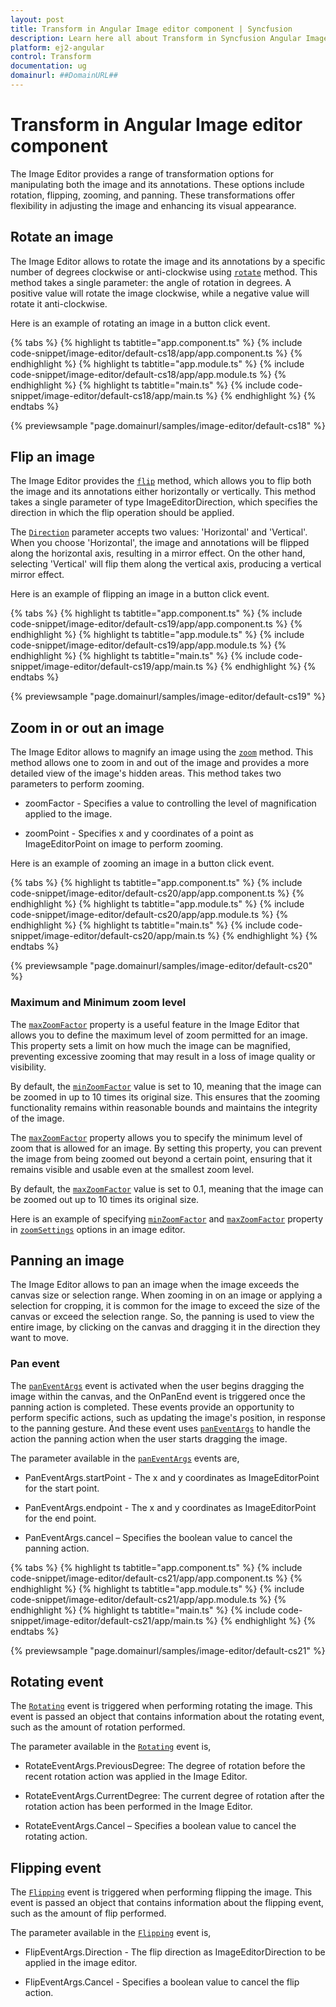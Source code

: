 ```yaml
---
layout: post
title: Transform in Angular Image editor component | Syncfusion
description: Learn here all about Transform in Syncfusion Angular Image editor component of Syncfusion Essential JS 2 and more.
platform: ej2-angular
control: Transform 
documentation: ug
domainurl: ##DomainURL##
---
```


# Transform in Angular Image editor component

The Image Editor provides a range of transformation options for manipulating both the image and its annotations. These options include rotation, flipping, zooming, and panning. These transformations offer flexibility in adjusting the image and enhancing its visual appearance. 

## Rotate an image

The Image Editor allows to rotate the image and its annotations by a specific number of degrees clockwise or anti-clockwise using [`rotate`](https://ej2.syncfusion.com/angular/documentation/api/image-editor/#rotate) method. This method takes a single parameter: the angle of rotation in degrees. A positive value will rotate the image clockwise, while a negative value will rotate it anti-clockwise. 

Here is an example of rotating an image in a button click event.

{% tabs %}
{% highlight ts tabtitle="app.component.ts" %}
{% include code-snippet/image-editor/default-cs18/app/app.component.ts %}
{% endhighlight %}
{% highlight ts tabtitle="app.module.ts" %}
{% include code-snippet/image-editor/default-cs18/app/app.module.ts %}
{% endhighlight %}
{% highlight ts tabtitle="main.ts" %}
{% include code-snippet/image-editor/default-cs18/app/main.ts %}
{% endhighlight %}
{% endtabs %}
  
{% previewsample "page.domainurl/samples/image-editor/default-cs18" %}

## Flip an image

The Image Editor provides the [`flip`](https://ej2.syncfusion.com/angular/documentation/api/image-editor/#flip) method, which allows you to flip both the image and its annotations either horizontally or vertically. This method takes a single parameter of type ImageEditorDirection, which specifies the direction in which the flip operation should be applied. 

The [`Direction`](https://ej2.syncfusion.com/angular/documentation/api/image-editor/direction/) parameter accepts two values: 'Horizontal' and 'Vertical'. When you choose 'Horizontal', the image and annotations will be flipped along the horizontal axis, resulting in a mirror effect. On the other hand, selecting 'Vertical' will flip them along the vertical axis, producing a vertical mirror effect. 

Here is an example of flipping an image in a button click event.

{% tabs %}
{% highlight ts tabtitle="app.component.ts" %}
{% include code-snippet/image-editor/default-cs19/app/app.component.ts %}
{% endhighlight %}
{% highlight ts tabtitle="app.module.ts" %}
{% include code-snippet/image-editor/default-cs19/app/app.module.ts %}
{% endhighlight %}
{% highlight ts tabtitle="main.ts" %}
{% include code-snippet/image-editor/default-cs19/app/main.ts %}
{% endhighlight %}
{% endtabs %}
  
{% previewsample "page.domainurl/samples/image-editor/default-cs19" %}

## Zoom in or out an image 

The Image Editor allows to magnify an image using the [`zoom`](https://ej2.syncfusion.com/angular/documentation/api/image-editor/#zoom) method. This method allows one to zoom in and out of the image and provides a more detailed view of the image's hidden areas. This method takes two parameters to perform zooming. 

* zoomFactor - Specifies a value to controlling the level of magnification applied to the image. 

* zoomPoint - Specifies x and y coordinates of a point as ImageEditorPoint on image to perform zooming. 

Here is an example of zooming an image in a button click event.

{% tabs %}
{% highlight ts tabtitle="app.component.ts" %}
{% include code-snippet/image-editor/default-cs20/app/app.component.ts %}
{% endhighlight %}
{% highlight ts tabtitle="app.module.ts" %}
{% include code-snippet/image-editor/default-cs20/app/app.module.ts %}
{% endhighlight %}
{% highlight ts tabtitle="main.ts" %}
{% include code-snippet/image-editor/default-cs20/app/main.ts %}
{% endhighlight %}
{% endtabs %}
  
{% previewsample "page.domainurl/samples/image-editor/default-cs20" %} 

### Maximum and Minimum zoom level 

The [`maxZoomFactor`](https://ej2.syncfusion.com/angular/documentation/api/image-editor/zoomSettingsModel/#maxzoomfactor) property is a useful feature in the Image Editor that allows you to define the maximum level of zoom permitted for an image. This property sets a limit on how much the image can be magnified, preventing excessive zooming that may result in a loss of image quality or visibility. 

By default, the [`minZoomFactor`](https://ej2.syncfusion.com/angular/documentation/api/image-editor/zoomSettingsModel/#minzoomfactor) value is set to 10, meaning that the image can be zoomed in up to 10 times its original size. This ensures that the zooming functionality remains within reasonable bounds and maintains the integrity of the image. 

The [`maxZoomFactor`](https://ej2.syncfusion.com/angular/documentation/api/image-editor/zoomSettingsModel/#maxzoomfactor) property allows you to specify the minimum level of zoom that is allowed for an image. By setting this property, you can prevent the image from being zoomed out beyond a certain point, ensuring that it remains visible and usable even at the smallest zoom level. 

By default, the [`maxZoomFactor`](https://ej2.syncfusion.com/angular/documentation/api/image-editor/zoomSettingsModel/#maxzoomfactor) value is set to 0.1, meaning that the image can be zoomed out up to 10 times its original size. 

Here is an example of specifying [`minZoomFactor`](https://ej2.syncfusion.com/angular/documentation/api/image-editor/zoomSettingsModel/#minzoomfactor) and [`maxZoomFactor`](https://ej2.syncfusion.com/angular/documentation/api/image-editor/zoomSettingsModel/#maxzoomfactor) property in [`zoomSettings`](https://ej2.syncfusion.com/angular/documentation/api/image-editor/zoomSettings/) options in an image editor.

## Panning an image

The Image Editor allows to pan an image when the image exceeds the canvas size or selection range. When zooming in on an image or applying a selection for cropping, it is common for the image to exceed the size of the canvas or exceed the selection range. So, the panning is used to view the entire image, by clicking on the canvas and dragging it in the direction they want to move.

### Pan event 

The [`panEventArgs`](https://helpej2.syncfusion.com/angular/documentation/api/image-editor/panEventArgs/) event is activated when the user begins dragging the image within the canvas, and the OnPanEnd event is triggered once the panning action is completed. These events provide an opportunity to perform specific actions, such as updating the image's position, in response to the panning gesture. And these event uses [`panEventArgs`](https://helpej2.syncfusion.com/angular/documentation/api/image-editor/panEventArgs/) to handle the action the panning action when the user starts dragging the image. 

The parameter available in the [`panEventArgs`](https://helpej2.syncfusion.com/angular/documentation/api/image-editor/panEventArgs/) events are, 

* PanEventArgs.startPoint - The x and y coordinates as ImageEditorPoint for the start point. 

* PanEventArgs.endpoint - The x and y coordinates as ImageEditorPoint for the end point. 

* PanEventArgs.cancel – Specifies the boolean value to cancel the panning action.

{% tabs %}
{% highlight ts tabtitle="app.component.ts" %}
{% include code-snippet/image-editor/default-cs21/app/app.component.ts %}
{% endhighlight %}
{% highlight ts tabtitle="app.module.ts" %}
{% include code-snippet/image-editor/default-cs21/app/app.module.ts %}
{% endhighlight %}
{% highlight ts tabtitle="main.ts" %}
{% include code-snippet/image-editor/default-cs21/app/main.ts %}
{% endhighlight %}
{% endtabs %}
  
{% previewsample "page.domainurl/samples/image-editor/default-cs21" %} 

## Rotating event 

The [`Rotating`](https://ej2.syncfusion.com/angular/documentation/api/image-editor/#rotating) event is triggered when performing rotating the image. This event is passed an object that contains information about the rotating event, such as the amount of rotation performed. 

The parameter available in the [`Rotating`](https://ej2.syncfusion.com/angular/documentation/api/image-editor/#rotating) event is, 

* RotateEventArgs.PreviousDegree: The degree of rotation before the recent rotation action was applied in the Image Editor. 

* RotateEventArgs.CurrentDegree: The current degree of rotation after the rotation action has been performed in the Image Editor. 

* RotateEventArgs.Cancel – Specifies a boolean value to cancel the rotating action. 

## Flipping event 

The [`Flipping`](https://ej2.syncfusion.com/angular/documentation/api/image-editor/#flipping) event is triggered when performing flipping the image. This event is passed an object that contains information about the flipping event, such as the amount of flip performed. 

The parameter available in the [`Flipping`](https://ej2.syncfusion.com/angular/documentation/api/image-editor/#flipping) event is, 

* FlipEventArgs.Direction - The flip direction as ImageEditorDirection to be applied in the image editor. 

* FlipEventArgs.Cancel - Specifies a boolean value to cancel the flip action. 